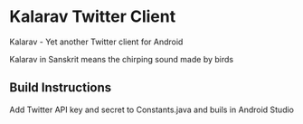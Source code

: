 # Kalarav Twitter Client
Kalarav - Yet another Twitter client for Android  

Kalarav in Sanskrit means the chirping sound made by birds

## Build Instructions
Add Twitter API key and secret to Constants.java and buils in Android Studio
